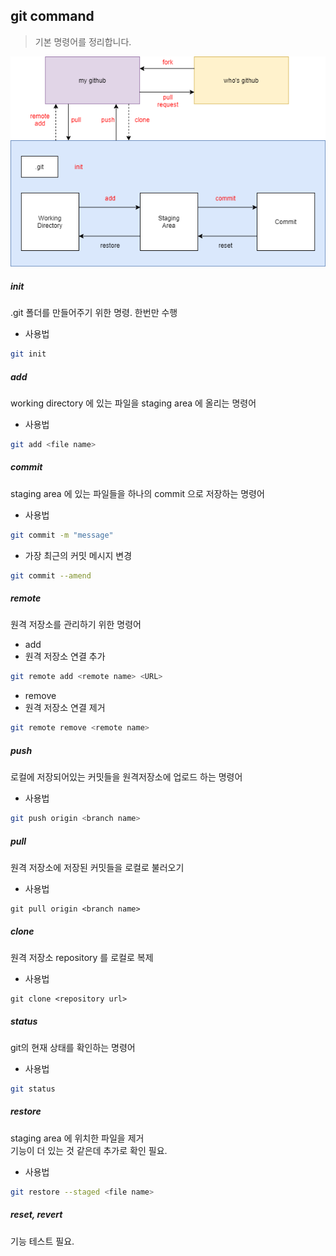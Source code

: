 ## git command

> 기본 명령어를 정리합니다.

![img](command.assets/flow.png)

##### init

.git 폴더를 만들어주기 위한 명령. 한번만 수행

- 사용법

```bash
git init
```



##### add

working directory 에 있는 파일을 staging area 에 올리는 명령어

- 사용법

```bash
git add <file name>
```



##### commit

staging area 에 있는 파일들을 하나의 commit 으로 저장하는 명령어

- 사용법

```bash
git commit -m "message"
```

- 가장 최근의 커밋 메시지 변경
```bash
git commit --amend
```

##### remote

원격 저장소를 관리하기 위한 명령어

- add
- 원격 저장소 연결 추가

```bash
git remote add <remote name> <URL>
```



- remove
- 원격 저장소 연결 제거

```bash
git remote remove <remote name>
```



##### push

로컬에 저장되어있는 커밋들을 원격저장소에 업로드 하는 명령어

- 사용법

```bash
git push origin <branch name>
```


##### pull
원격 저장소에 저장된 커밋들을 로컬로 불러오기

- 사용법
```bass
git pull origin <branch name>
```


##### clone
원격 저장소 repository 를 로컬로 복제

- 사용법
```bass
git clone <repository url>
```


##### status

git의 현재 상태를 확인하는 명령어

- 사용법

```bash
git status
```


##### restore
staging area 에 위치한 파일을 제거  
기능이 더 있는 것 같은데 추가로 확인 필요.

- 사용법

```bash
git restore --staged <file name>
```

##### reset, revert
기능 테스트 필요.

